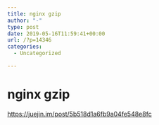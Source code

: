 ```yaml
---
title: nginx gzip
author: "-"
type: post
date: 2019-05-16T11:59:41+00:00
url: /?p=14346
categories:
  - Uncategorized

---
```

# nginx gzip
https://juejin.im/post/5b518d1a6fb9a04fe548e8fc